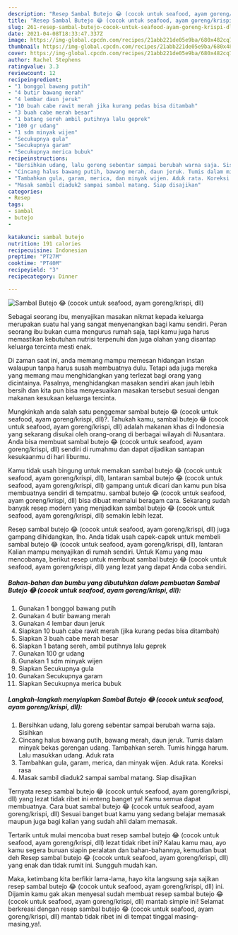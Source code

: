 ```yaml
---
description: "Resep Sambal Butejo 😂 (cocok untuk seafood, ayam goreng/krispi, dll) yang enak Untuk Jualan"
title: "Resep Sambal Butejo 😂 (cocok untuk seafood, ayam goreng/krispi, dll) yang enak Untuk Jualan"
slug: 261-resep-sambal-butejo-cocok-untuk-seafood-ayam-goreng-krispi-dll-yang-enak-untuk-jualan
date: 2021-04-08T18:33:47.337Z
image: https://img-global.cpcdn.com/recipes/21abb221de05e9ba/680x482cq70/sambal-butejo-😂-cocok-untuk-seafood-ayam-gorengkrispi-dll-foto-resep-utama.jpg
thumbnail: https://img-global.cpcdn.com/recipes/21abb221de05e9ba/680x482cq70/sambal-butejo-😂-cocok-untuk-seafood-ayam-gorengkrispi-dll-foto-resep-utama.jpg
cover: https://img-global.cpcdn.com/recipes/21abb221de05e9ba/680x482cq70/sambal-butejo-😂-cocok-untuk-seafood-ayam-gorengkrispi-dll-foto-resep-utama.jpg
author: Rachel Stephens
ratingvalue: 3.3
reviewcount: 12
recipeingredient:
- "1 bonggol bawang putih"
- "4 butir bawang merah"
- "4 lembar daun jeruk"
- "10 buah cabe rawit merah jika kurang pedas bisa ditambah"
- "3 buah cabe merah besar"
- "1 batang sereh ambil putihnya lalu geprek"
- "100 gr udang"
- "1 sdm minyak wijen"
- "Secukupnya gula"
- "Secukupnya garam"
- "Secukupnya merica bubuk"
recipeinstructions:
- "Bersihkan udang, lalu goreng sebentar sampai berubah warna saja. Sisihkan"
- "Cincang halus bawang putih, bawang merah, daun jeruk. Tumis dalam minyak bekas gorengan udang. Tambahkan sereh. Tumis hingga harum. Lalu masukkan udang. Aduk rata"
- "Tambahkan gula, garam, merica, dan minyak wijen. Aduk rata. Koreksi rasa"
- "Masak sambil diaduk2 sampai sambal matang. Siap disajikan"
categories:
- Resep
tags:
- sambal
- butejo
- 

katakunci: sambal butejo  
nutrition: 191 calories
recipecuisine: Indonesian
preptime: "PT27M"
cooktime: "PT40M"
recipeyield: "3"
recipecategory: Dinner

---
```



![Sambal Butejo 😂 (cocok untuk seafood, ayam goreng/krispi, dll)](https://img-global.cpcdn.com/recipes/21abb221de05e9ba/680x482cq70/sambal-butejo-😂-cocok-untuk-seafood-ayam-gorengkrispi-dll-foto-resep-utama.jpg)

Sebagai seorang ibu, menyajikan masakan nikmat kepada keluarga merupakan suatu hal yang sangat menyenangkan bagi kamu sendiri. Peran seorang ibu bukan cuma mengurus rumah saja, tapi kamu juga harus memastikan kebutuhan nutrisi terpenuhi dan juga olahan yang disantap keluarga tercinta mesti enak.

Di zaman  saat ini, anda memang mampu memesan hidangan instan walaupun tanpa harus susah membuatnya dulu. Tetapi ada juga mereka yang memang mau menghidangkan yang terlezat bagi orang yang dicintainya. Pasalnya, menghidangkan masakan sendiri akan jauh lebih bersih dan kita pun bisa menyesuaikan masakan tersebut sesuai dengan makanan kesukaan keluarga tercinta. 



Mungkinkah anda salah satu penggemar sambal butejo 😂 (cocok untuk seafood, ayam goreng/krispi, dll)?. Tahukah kamu, sambal butejo 😂 (cocok untuk seafood, ayam goreng/krispi, dll) adalah makanan khas di Indonesia yang sekarang disukai oleh orang-orang di berbagai wilayah di Nusantara. Anda bisa membuat sambal butejo 😂 (cocok untuk seafood, ayam goreng/krispi, dll) sendiri di rumahmu dan dapat dijadikan santapan kesukaanmu di hari liburmu.

Kamu tidak usah bingung untuk memakan sambal butejo 😂 (cocok untuk seafood, ayam goreng/krispi, dll), lantaran sambal butejo 😂 (cocok untuk seafood, ayam goreng/krispi, dll) gampang untuk dicari dan kamu pun bisa membuatnya sendiri di tempatmu. sambal butejo 😂 (cocok untuk seafood, ayam goreng/krispi, dll) bisa dibuat memalui beragam cara. Sekarang sudah banyak resep modern yang menjadikan sambal butejo 😂 (cocok untuk seafood, ayam goreng/krispi, dll) semakin lebih lezat.

Resep sambal butejo 😂 (cocok untuk seafood, ayam goreng/krispi, dll) juga gampang dihidangkan, lho. Anda tidak usah capek-capek untuk membeli sambal butejo 😂 (cocok untuk seafood, ayam goreng/krispi, dll), lantaran Kalian mampu menyajikan di rumah sendiri. Untuk Kamu yang mau mencobanya, berikut resep untuk membuat sambal butejo 😂 (cocok untuk seafood, ayam goreng/krispi, dll) yang lezat yang dapat Anda coba sendiri.

<!--inarticleads1-->

##### Bahan-bahan dan bumbu yang dibutuhkan dalam pembuatan Sambal Butejo 😂 (cocok untuk seafood, ayam goreng/krispi, dll):

1. Gunakan 1 bonggol bawang putih
1. Gunakan 4 butir bawang merah
1. Gunakan 4 lembar daun jeruk
1. Siapkan 10 buah cabe rawit merah (jika kurang pedas bisa ditambah)
1. Siapkan 3 buah cabe merah besar
1. Siapkan 1 batang sereh, ambil putihnya lalu geprek
1. Gunakan 100 gr udang
1. Gunakan 1 sdm minyak wijen
1. Siapkan Secukupnya gula
1. Gunakan Secukupnya garam
1. Siapkan Secukupnya merica bubuk




<!--inarticleads2-->

##### Langkah-langkah menyiapkan Sambal Butejo 😂 (cocok untuk seafood, ayam goreng/krispi, dll):

1. Bersihkan udang, lalu goreng sebentar sampai berubah warna saja. Sisihkan
1. Cincang halus bawang putih, bawang merah, daun jeruk. Tumis dalam minyak bekas gorengan udang. Tambahkan sereh. Tumis hingga harum. Lalu masukkan udang. Aduk rata
1. Tambahkan gula, garam, merica, dan minyak wijen. Aduk rata. Koreksi rasa
1. Masak sambil diaduk2 sampai sambal matang. Siap disajikan




Ternyata resep sambal butejo 😂 (cocok untuk seafood, ayam goreng/krispi, dll) yang lezat tidak ribet ini enteng banget ya! Kamu semua dapat membuatnya. Cara buat sambal butejo 😂 (cocok untuk seafood, ayam goreng/krispi, dll) Sesuai banget buat kamu yang sedang belajar memasak maupun juga bagi kalian yang sudah ahli dalam memasak.

Tertarik untuk mulai mencoba buat resep sambal butejo 😂 (cocok untuk seafood, ayam goreng/krispi, dll) lezat tidak ribet ini? Kalau kamu mau, ayo kamu segera buruan siapin peralatan dan bahan-bahannya, kemudian buat deh Resep sambal butejo 😂 (cocok untuk seafood, ayam goreng/krispi, dll) yang enak dan tidak rumit ini. Sungguh mudah kan. 

Maka, ketimbang kita berfikir lama-lama, hayo kita langsung saja sajikan resep sambal butejo 😂 (cocok untuk seafood, ayam goreng/krispi, dll) ini. Dijamin kamu gak akan menyesal sudah membuat resep sambal butejo 😂 (cocok untuk seafood, ayam goreng/krispi, dll) mantab simple ini! Selamat berkreasi dengan resep sambal butejo 😂 (cocok untuk seafood, ayam goreng/krispi, dll) mantab tidak ribet ini di tempat tinggal masing-masing,ya!.


